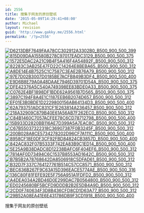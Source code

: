 ```yaml
---
id: 2556
title: 搜集于网友的原创壁纸
date: '2015-05-09T14:29:41+08:00'
author: Michael
layout: revision
guid: 'http://www.gakky.me/2556.html'
permalink: '/?p=2556'
---
```


[![D6213DBF7649FAA78CC302912A3302B0_B500_900_500_399](http://www.yui-aragaki.org/wp-content/uploads/img/D6213DBF7649FAA78CC302912A3302B0_B500_900_500_399.png)](http://www.yui-aragaki.org/wp-content/uploads/img/D6213DBF7649FAA78CC302912A3302B0_B1280_1280_1024_819.png) [![815D09DAA15580B278C97017EADC3129_B500_900_500_375](http://www.yui-aragaki.org/wp-content/uploads/img/815D09DAA15580B278C97017EADC3129_B500_900_500_375.jpeg)](http://www.yui-aragaki.org/wp-content/uploads/img/815D09DAA15580B278C97017EADC3129_B1280_1280_1024_768.jpeg) [![1572E5DAC2A21C9B4F5A416F4A54892F_B500_900_500_312](http://www.yui-aragaki.org/wp-content/uploads/img/1572E5DAC2A21C9B4F5A416F4A54892F_B500_900_500_312.jpeg)](http://www.yui-aragaki.org/wp-content/uploads/img/1572E5DAC2A21C9B4F5A416F4A54892F_B1280_1280_1280_800.jpeg) [![82283C3AB25E47FD22C14264E8BEBA65_B500_900_500_312](http://www.yui-aragaki.org/wp-content/uploads/img/82283C3AB25E47FD22C14264E8BEBA65_B500_900_500_312.jpeg)](http://www.yui-aragaki.org/wp-content/uploads/img/82283C3AB25E47FD22C14264E8BEBA65_B1280_1280_1280_800.jpeg) [![A8DE14E4B7525C1C7587C3EAE2B76A79_B500_900_500_312](http://www.yui-aragaki.org/wp-content/uploads/img/A8DE14E4B7525C1C7587C3EAE2B76A79_B500_900_500_312.jpeg)](http://www.yui-aragaki.org/wp-content/uploads/img/A8DE14E4B7525C1C7587C3EAE2B76A79_B1280_1280_1280_800.jpeg) [![97E7D02B3007D0185BE7ACFB849B3DF4_B500_900_500_400](http://www.yui-aragaki.org/wp-content/uploads/img/97E7D02B3007D0185BE7ACFB849B3DF4_B500_900_500_400.jpeg)](http://www.yui-aragaki.org/wp-content/uploads/img/97E7D02B3007D0185BE7ACFB849B3DF4_B1280_1280_1280_1024.jpeg) [![E9D6B8E79A0A48DAAE7946D39701D54A_B500_900_500_375](http://www.yui-aragaki.org/wp-content/uploads/img/E9D6B8E79A0A48DAAE7946D39701D54A_B500_900_500_375.jpeg)](http://www.yui-aragaki.org/wp-content/uploads/img/E9D6B8E79A0A48DAAE7946D39701D54A_B1280_1280_1024_768.jpeg) [![DFE42376A5C540A749398EE83BDE0A33_B500_900_500_375](http://www.yui-aragaki.org/wp-content/uploads/img/DFE42376A5C540A749398EE83BDE0A33_B500_900_500_375.jpeg)](http://www.yui-aragaki.org/wp-content/uploads/img/DFE42376A5C540A749398EE83BDE0A33_B1280_1280_640_480.jpeg) [![C0762E4BF1898DF1BDE62A9561B7D565_B500_900_500_375](http://www.yui-aragaki.org/wp-content/uploads/img/C0762E4BF1898DF1BDE62A9561B7D565_B500_900_500_375.jpeg)](http://www.yui-aragaki.org/wp-content/uploads/img/C0762E4BF1898DF1BDE62A9561B7D565_B1280_1280_1024_768.jpeg) [![3897C194F8A4E1C1187EEB6B2074D657_B500_900_500_312](http://www.yui-aragaki.org/wp-content/uploads/img/3897C194F8A4E1C1187EEB6B2074D657_B500_900_500_312.jpeg)](http://www.yui-aragaki.org/wp-content/uploads/img/3897C194F8A4E1C1187EEB6B2074D657_B1280_1280_1280_800.jpeg) [![EF01E3B0BDE1D2229800156AB64134D3_B500_900_500_400](http://www.yui-aragaki.org/wp-content/uploads/img/EF01E3B0BDE1D2229800156AB64134D3_B500_900_500_400.jpeg)](http://www.yui-aragaki.org/wp-content/uploads/img/EF01E3B0BDE1D2229800156AB64134D3_B1280_1280_1280_1024.jpeg) [![62A793751ADC831CF1E263814A236457_B500_900_500_312](http://www.yui-aragaki.org/wp-content/uploads/img/62A793751ADC831CF1E263814A236457_B500_900_500_312.jpeg)](http://www.yui-aragaki.org/wp-content/uploads/img/62A793751ADC831CF1E263814A236457_B1280_1280_1280_800.jpeg) [![218A32909C879B40E61A56AB7F262EC0_B500_900_500_312](http://www.yui-aragaki.org/wp-content/uploads/img/218A32909C879B40E61A56AB7F262EC0_B500_900_500_312.jpeg)](http://www.yui-aragaki.org/wp-content/uploads/img/218A32909C879B40E61A56AB7F262EC0_B1280_1280_1280_800.jpeg) [![C84B1460C7057ACFEE78C6CD78712798_B500_900_500_400](http://www.yui-aragaki.org/wp-content/uploads/img/C84B1460C7057ACFEE78C6CD78712798_B500_900_500_400.jpeg)](http://www.yui-aragaki.org/wp-content/uploads/img/C84B1460C7057ACFEE78C6CD78712798_B1280_1280_1280_1024.jpeg) [![15B933D2820BB116AE7D399A5A7EAC8C_B500_900_500_312](http://www.yui-aragaki.org/wp-content/uploads/img/15B933D2820BB116AE7D399A5A7EAC8C_B500_900_500_312.jpeg)](http://www.yui-aragaki.org/wp-content/uploads/img/15B933D2820BB116AE7D399A5A7EAC8C_B1280_1280_1280_800.jpeg) [![C67B55037322318C36907387F0B3245F_B500_900_500_312](http://www.yui-aragaki.org/wp-content/uploads/img/C67B55037322318C36907387F0B3245F_B500_900_500_312.jpeg)](http://www.yui-aragaki.org/wp-content/uploads/img/C67B55037322318C36907387F0B3245F_B1280_1280_1280_800.jpeg) [![200B028A8CE5734278202D96CF7A111C_B500_900_500_400](http://www.yui-aragaki.org/wp-content/uploads/img/200B028A8CE5734278202D96CF7A111C_B500_900_500_400.jpeg)](http://www.yui-aragaki.org/wp-content/uploads/img/200B028A8CE5734278202D96CF7A111C_B1280_1280_1280_1024.jpeg) [![8958CF18E0DF3CF92FBD84824CB3857D_B500_900_500_400](http://www.yui-aragaki.org/wp-content/uploads/img/8958CF18E0DF3CF92FBD84824CB3857D_B500_900_500_400.jpeg)](http://www.yui-aragaki.org/wp-content/uploads/img/8958CF18E0DF3CF92FBD84824CB3857D_B1280_1280_1280_1024.jpeg) [![842AC832F07B5333F742EA83B9C1ED14_B500_900_500_400](http://www.yui-aragaki.org/wp-content/uploads/img/842AC832F07B5333F742EA83B9C1ED14_B500_900_500_400.jpeg)](http://www.yui-aragaki.org/wp-content/uploads/img/842AC832F07B5333F742EA83B9C1ED14_B1280_1280_1280_1024.jpeg) [![5E25A9B38DADC8D12238BAFC6F404EF6_B500_900_500_312](http://www.yui-aragaki.org/wp-content/uploads/img/5E25A9B38DADC8D12238BAFC6F404EF6_B500_900_500_312.jpeg)](http://www.yui-aragaki.org/wp-content/uploads/img/5E25A9B38DADC8D12238BAFC6F404EF6_B1280_1280_1280_800.jpeg) [![7814AF0D73494C6C1537B8553AD1642C_B500_900_500_312](http://www.yui-aragaki.org/wp-content/uploads/img/7814AF0D73494C6C1537B8553AD1642C_B500_900_500_312.jpeg)](http://www.yui-aragaki.org/wp-content/uploads/img/7814AF0D73494C6C1537B8553AD1642C_B1280_1280_1280_800.jpeg) [![B7B5B2A78768642DA8506918C5DFAD61_B500_900_500_312](http://www.yui-aragaki.org/wp-content/uploads/img/B7B5B2A78768642DA8506918C5DFAD61_B500_900_500_312.jpeg)](http://www.yui-aragaki.org/wp-content/uploads/img/B7B5B2A78768642DA8506918C5DFAD61_B1280_1280_1280_800.jpeg) [![B32D7F337C764127761B514C57CC8571_B500_900_500_312](http://www.yui-aragaki.org/wp-content/uploads/img/B32D7F337C764127761B514C57CC8571_B500_900_500_312.jpeg)](http://www.yui-aragaki.org/wp-content/uploads/img/B32D7F337C764127761B514C57CC8571_B1280_1280_1280_800.jpeg) [![BEC636B267F9C63A15D396EACE5774AE_B500_900_500_316](http://www.yui-aragaki.org/wp-content/uploads/img/BEC636B267F9C63A15D396EACE5774AE_B500_900_500_316.jpeg)](http://www.yui-aragaki.org/wp-content/uploads/img/BEC636B267F9C63A15D396EACE5774AE_B1280_1280_1280_811.jpeg) [![136C80F81FEFE92E5F756A951A1FDFD2_B500_900_500_312](http://www.yui-aragaki.org/wp-content/uploads/img/136C80F81FEFE92E5F756A951A1FDFD2_B500_900_500_312.jpeg)](http://www.yui-aragaki.org/wp-content/uploads/img/136C80F81FEFE92E5F756A951A1FDFD2_B1280_1280_1280_800.jpeg) [![A4DEA034A2BD46D0E299DAC7B0564800_B500_900_500_312](http://www.yui-aragaki.org/wp-content/uploads/img/A4DEA034A2BD46D0E299DAC7B0564800_B500_900_500_312.jpeg)](http://www.yui-aragaki.org/wp-content/uploads/img/A4DEA034A2BD46D0E299DAC7B0564800_B1280_1280_1280_800.jpeg) [![ED0245680BF5BCFD9DDDB2B2E5DB4A9D_B500_900_500_312](http://www.yui-aragaki.org/wp-content/uploads/img/ED0245680BF5BCFD9DDDB2B2E5DB4A9D_B500_900_500_312.jpeg)](http://www.yui-aragaki.org/wp-content/uploads/img/ED0245680BF5BCFD9DDDB2B2E5DB4A9D_B1280_1280_1280_800.jpeg) [![2CD0F740634F3D8B436CFD8CD1D63A77_B500_900_500_312](http://www.yui-aragaki.org/wp-content/uploads/img/2CD0F740634F3D8B436CFD8CD1D63A77_B500_900_500_312.jpeg)](http://www.yui-aragaki.org/wp-content/uploads/img/2CD0F740634F3D8B436CFD8CD1D63A77_B1280_1280_1280_800.jpeg) [![29B52A08EA41E6E431786DB9F3CD1918_B500_900_500_400](http://www.yui-aragaki.org/wp-content/uploads/img/29B52A08EA41E6E431786DB9F3CD1918_B500_900_500_400.jpeg)](http://www.yui-aragaki.org/wp-content/uploads/img/29B52A08EA41E6E431786DB9F3CD1918_B1280_1280_1280_1024.jpeg)

搜集于网友的原创壁纸